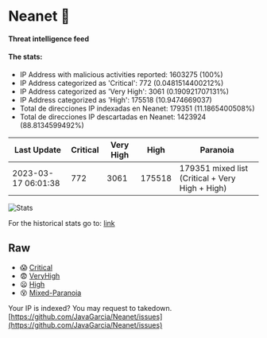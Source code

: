# Neanet :hocho:
#### Threat intelligence feed
#### The stats:

- IP Address with malicious activities reported: 1603275 (100%)
- IP Address categorized as 'Critical':  772 (0.0481514400212%)
- IP Address categorized as 'Very High':  3061 (0.190921707131%)
- IP Address categorized as 'High':  175518 (10.9474669037)
- Total de direcciones IP indexadas en Neanet:  179351 (11.1865400508%)
- Total de direcciones IP descartadas en Neanet:  1423924 (88.8134599492%)

| Last Update | Critical | Very High | High | Paranoia |
| --- | --- | --- | --- | --- |
| 2023-03-17 06:01:38 | 772 | 3061 | 175518 | 179351 mixed list (Critical + Very High + High)|

![Stats](https://docs.google.com/spreadsheets/d/e/2PACX-1vSnaNMIXVabIpDJjufMlzH7poXnshF3mgd8Is1g9ytUEzVsP5my4Trn8f-xkoLLQ38xpL3HtmUexLo6/pubchart?oid=501124687&format=image)

For the historical stats go to: [link](/stats.csv)
## Raw
- :scream: [Critical](https://raw.githubusercontent.com/JavaGarcia/Neanet/master/blacklists/neanet_critical.txt)
- :fearful: [VeryHigh](https://raw.githubusercontent.com/JavaGarcia/Neanet/master/blacklists/neanet_veryHigh.txtt)
- :frowning: [High](https://raw.githubusercontent.com/JavaGarcia/Neanet/master/blacklists/neanet_high.txt)
- :dizzy_face: [Mixed-Paranoia](https://raw.githubusercontent.com/JavaGarcia/Neanet/master/blacklists/neanet_all.txt)


Your IP is indexed? You may request to takedown. [https://github.com/JavaGarcia/Neanet/issues](https://github.com/JavaGarcia/Neanet/issues)






























































































































































































































































































































































































































































































































































































































































































































































































































































































































































































































































































































































































































































































































































































































































































































































































































































































































































































































































































































































































































































































































































































































































































































































































































































































































































































































































































































































































































































































































































































































































































































































































































































































































































































































































































































































































































































































































































































































































































































































































































































































































































































































































































































































































































































































































































































































































































































































































































































































































































































































































































































































































































































































































































































































































































































































































































































































































































































































































































































































































































































































































































































































































































































































































































































































































































































































































































































































































































































































































































































































































































































































































































































































































































































































































































































































































































































































































































































































































































































































































































































































































































































































































































































































































































































































































































































































































































































































































































































































































































































































































































































































































































































































































































































































































































































































































































































































































































































































































































































































































































































































































